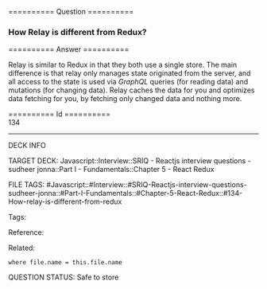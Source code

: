 ========== Question ==========  

### How Relay is different from Redux?  

========== Answer ==========  

Relay is similar to Redux in that they both use a single store. The main difference is that relay only manages state originated from the server, and all access to the state is used via _GraphQL_ queries (for reading data) and mutations (for changing data). Relay caches the data for you and optimizes data fetching for you, by fetching only changed data and nothing more.

========== Id ==========  
134

---

DECK INFO

TARGET DECK: Javascript::Interview::SRIQ - Reactjs interview questions - sudheer jonna::Part I - Fundamentals::Chapter 5 - React Redux

FILE TAGS: #Javascript::#Interview::#SRIQ-Reactjs-interview-questions-sudheer-jonna::#Part-I-Fundamentals::#Chapter-5-React-Redux::#134-How-relay-is-different-from-redux

Tags:

Reference:

Related:

```dataview
where file.name = this.file.name
```

QUESTION STATUS: Safe to store
